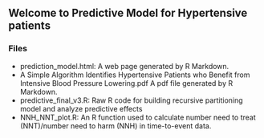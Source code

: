 ## Welcome to Predictive Model for Hypertensive patients

### Files
- prediction_model.html:
  A web page generated by R Markdown.
- A Simple Algorithm Identifies Hypertensive Patients who Benefit from Intensive Blood Pressure Lowering.pdf
  A pdf file generated by R Markdown.
- predictive_final_v3.R:
  Raw R code for building recursive partitioning model and analyze predictive effects
- NNH_NNT_plot.R:
  An R function used to calculate number need to treat (NNT)/number need to harm (NNH) in time-to-event data.
